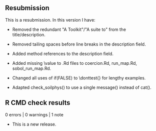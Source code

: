 ## Resubmission
This is a resubmission. In this version I have:

* Removed the redundant "A Toolkit"/"A suite to" from the title/description.

* Removed tailing spaces before line breaks in the description field.

* Added method references to the description field.

* Added missing \value to .Rd files to coercion.Rd, run_map.Rd, sobol_run_map.Rd.

* Changed all uses of if(FALSE) to \donttest{} for lengthy examples.

* Adapted check_soilphys() to use a single message() instead of cat().

## R CMD check results

0 errors | 0 warnings | 1 note

* This is a new release.
